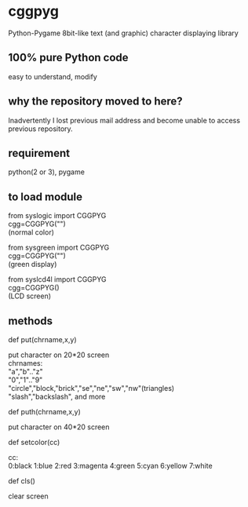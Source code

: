 # cggpyg
Python-Pygame 8bit-like text (and graphic) character displaying library

## 100% pure Python code
easy to understand, modify

## why the repository moved to here?
Inadvertently I lost previous mail address and become unable to access previous repository.

## requirement

python(2 or 3), pygame

## to load module

from syslogic import CGGPYG<br />
cgg=CGGPYG("")<br />
(normal color)

from sysgreen import CGGPYG<br />
cgg=CGGPYG("")<br />
(green display)

from syslcd4l import CGGPYG<br />
cgg=CGGPYG()<br />
(LCD screen)

## methods

def put(chrname,x,y)

put character on 20*20 screen<br />
chrnames:<br />
"a","b".."z"<br />
"0","1".."9"<br />
"circle","block,"brick","se","ne","sw","nw"(triangles)<br />
"slash","backslash", and more

def puth(chrname,x,y)

put character on 40*20 screen

def setcolor(cc)

cc:<br />
0:black 1:blue 2:red 3:magenta 4:green 5:cyan 6:yellow 7:white

def cls()

clear screen
